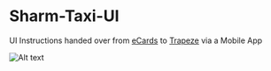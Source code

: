 # Sharm-Taxi-UI

UI Instructions handed over from [eCards](www.ecards.com.eg) to [Trapeze](https://www.trapezegroup.com/) via a Mobile App

![Alt text](https://github.com/trecktom/SharmTaxiUI-eCards-Trapeze/blob/main/ecards.png "eCards")